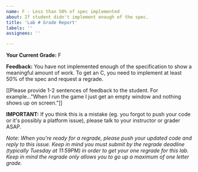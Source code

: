 ```yaml
---
name: F - Less than 50% of spec implemented
about: If student didn't implement enough of the spec.
title: 'Lab # Grade Report'
labels: ''
assignees: ''

---
```


**Your Current Grade:** F

**Feedback:** You have not implemented enough of the specification to show a meaningful amount of work. To get an C, you need to implement at least 50% of the spec and request a regrade.

[[Please provide 1-2 sentences of feedback to the student. For example..."When I run the game I just get an empty window and nothing shows up on screen."]]

**IMPORTANT:** If you think this is a mistake (eg. you forgot to push your code or it's possibly a platform issue), please talk to your instructor or grader ASAP.

_Note: When you're ready for a regrade, please push your updated code and reply to this issue. Keep in mind you must submit by the regrade deadline (typically Tuesday at 11:59PM) in order to get your one regrade for this lab. Keep in mind the regrade only allows you to go up a maximum of one letter grade._
